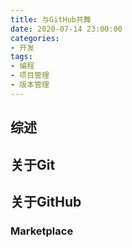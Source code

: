 ```yaml
---
title: 与GitHub共舞
date: 2020-07-14 23:00:00
categories:
- 开发
tags: 
- 编程
- 项目管理
- 版本管理
---
```


<!-- # 与GitHub共舞 -->

## 综述

## 关于Git

## 关于GitHub

### Marketplace